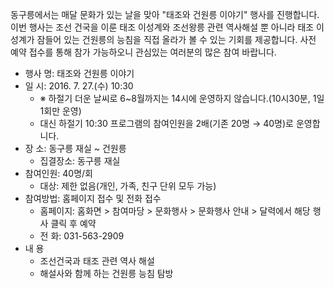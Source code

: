 동구릉에서는 매달 문화가 있는 날을 맞아 "태조와 건원릉 이야기" 행사를 진행합니다. 이번 행사는 조선 건국을 이룬 태조 이성계와 조선왕릉 관련 역사해설 뿐 아니라 태조 이성계가 잠들어 있는 건원릉의 능침을 직접 올라가 볼 수 있는 기회를 제공합니다. 사전 예약 접수를 통해 참가 가능하오니 관심있는 여러분의 많은 참여 바랍니다.

- 행사 명: 태조와 건원릉 이야기
- 일 시: 2016. 7. 27.(수) 10:30
  - ※ 하절기 더운 날씨로 6~8월까지는 14시에 운영하지 않습니다.(10시30분, 1일 1회만 운영)
  - 대신 하절기 10:30 프로그램의 참여인원을 2배(기존 20명 → 40명)로 운영합니다.
- 장 소: 동구릉 재실 ~ 건원릉
  - 집결장소: 동구릉 재실
- 참여인원: 40명/회
  - 대상: 제한 없음(개인, 가족, 친구 단위 모두 가능)
- 참여방법: 홈페이지 접수 및 전화 접수
  - 홈페이지: 홈화면 > 참여마당 > 문화행사 > 문화행사 안내 > 달력에서 해당 행사 클릭 후 예약
  - 전 화: 031-563-2909
- 내 용
  - 조선건국과 태조 관련 역사 해설
  - 해설사와 함께 하는 건원릉 능침 탐방